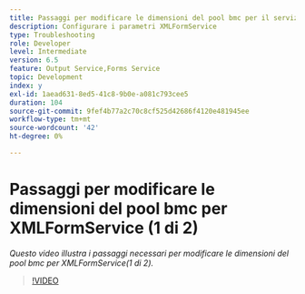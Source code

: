 ```yaml
---
title: Passaggi per modificare le dimensioni del pool bmc per il servizio XMLForm (1 di 2)
description: Configurare i parametri XMLFormService
type: Troubleshooting
role: Developer
level: Intermediate
version: 6.5
feature: Output Service,Forms Service
topic: Development
index: y
exl-id: 1aead631-8ed5-41c8-9b0e-a081c793cee5
duration: 104
source-git-commit: 9fef4b77a2c70c8cf525d42686f4120e481945ee
workflow-type: tm+mt
source-wordcount: '42'
ht-degree: 0%

---
```



# Passaggi per modificare le dimensioni del pool bmc per XMLFormService (1 di 2)

*Questo video illustra i passaggi necessari per modificare le dimensioni del pool bmc per XMLFormService(1 di 2).*

>[!VIDEO](https://video.tv.adobe.com/v/335552?quality=12&learn=on)
